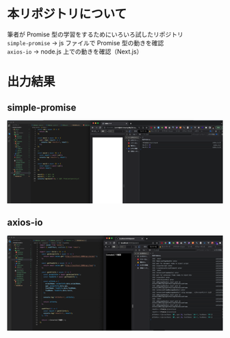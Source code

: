 # 本リポジトリについて

筆者が Promise 型の学習をするためにいろいろ試したリポジトリ<br>
`simple-promise` → js ファイルで Promise 型の動きを確認<br>
`axios-io` → node.js 上での動きを確認（Next.js）<br>

# 出力結果

## simple-promise

![simple-promise 出力結果](./simple-promise-result.png)

## axios-io

![axios-io 出力結果](./axios-io-result.png)
